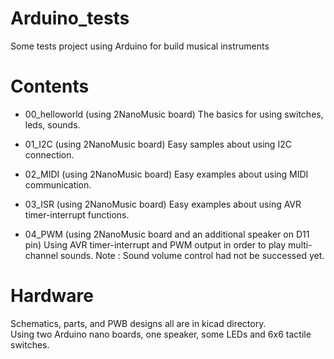 # Arduino_tests
Some tests project using Arduino for build musical instruments


# Contents
- 00_helloworld (using 2NanoMusic board)
The basics for using switches, leds, sounds.

- 01_I2C (using 2NanoMusic board)
Easy samples about using I2C connection.

- 02_MIDI (using 2NanoMusic board)
Easy examples about using MIDI communication.

- 03_ISR (using 2NanoMusic board)
Easy examples about using AVR timer-interrupt functions.

- 04_PWM (using 2NanoMusic board and an additional speaker on D11 pin)
Using AVR timer-interrupt and PWM output in order to play multi-channel sounds.
Note : Sound volume control had not be successed yet.


# Hardware
Schematics, parts, and PWB designs all are in kicad directory.  
Using two Arduino nano boards, one speaker, some LEDs and 6x6 tactile switches.  

